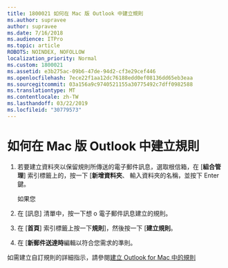 ```yaml
---
title: 1800021 如何在 Mac 版 Outlook 中建立規則
ms.author: supravee
author: supravee
ms.date: 7/16/2018
ms.audience: ITPro
ms.topic: article
ROBOTS: NOINDEX, NOFOLLOW
localization_priority: Normal
ms.custom: 1800021
ms.assetid: e3b275ac-09b6-47de-94d2-cf3e29cef446
ms.openlocfilehash: 7ece22f1aa12dc76188edd0ef08136dd65eb3eaa
ms.sourcegitcommit: 03a156a9c9740521155a30775492c7dff0982588
ms.translationtype: MT
ms.contentlocale: zh-TW
ms.lasthandoff: 03/22/2019
ms.locfileid: "30779573"
---
```

# <a name="how-to-create-a-rule-in-outlook-for-mac"></a>如何在 Mac 版 Outlook 中建立規則

1. 若要建立資料夾以保留規則所傳送的電子郵件訊息，選取根信箱，在 [**組合管理**] 索引標籤上的，按一下 [**新增資料夾**、 輸入資料夾的名稱，並按下 Enter 鍵。
    
    如果您 
    
2. 在 [訊息] 清單中，按一下想 o 電子郵件訊息建立的規則。
    
3. 在 [**首頁**] 索引標籤上按一下**規則**]，然後按一下 [**建立規則**。
    
4. 在 [**新郵件送達時**編輯以符合您需求的準則。 
    
如需建立自訂規則的詳細指示，請參閱[建立 Outlook for Mac 中的規則](https://aka.ms/AA1uy0v)
  

